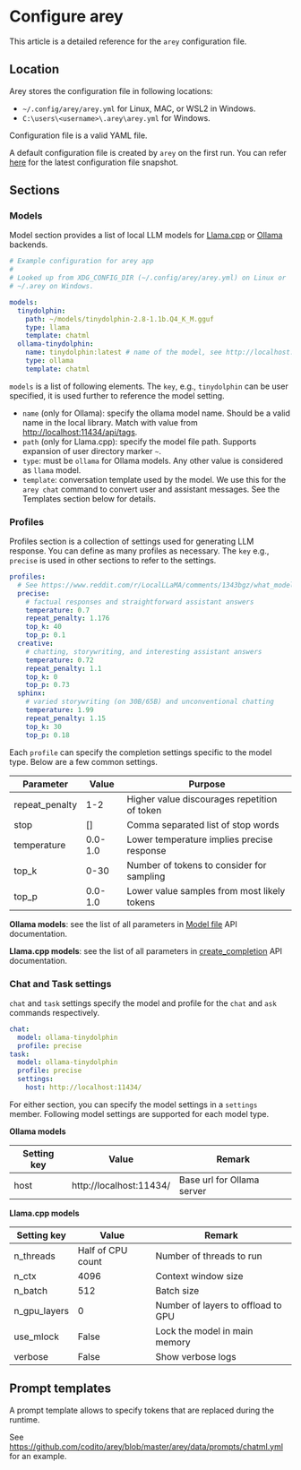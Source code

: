 # Configure arey

This article is a detailed reference for the `arey` configuration file.

## Location

Arey stores the configuration file in following locations:

- `~/.config/arey/arey.yml` for Linux, MAC, or WSL2 in Windows.
- `C:\users\<username>\.arey\arey.yml` for Windows.

Configuration file is a valid YAML file.

A default configuration file is created by `arey` on the first run. You can
refer [here][config-file] for the latest configuration file snapshot.

[config-file]: https://github.com/codito/arey/blob/master/arey/data/config.yml

## Sections

### Models

Model section provides a list of local LLM models for [Llama.cpp][] or [Ollama][]
backends.

[Llama.cpp]: https://github.com/ggerganov/llama.cpp
[Ollama]: https://ollama.com

```yaml
# Example configuration for arey app
#
# Looked up from XDG_CONFIG_DIR (~/.config/arey/arey.yml) on Linux or
# ~/.arey on Windows.

models:
  tinydolphin:
    path: ~/models/tinydolphin-2.8-1.1b.Q4_K_M.gguf
    type: llama
    template: chatml
  ollama-tinydolphin:
    name: tinydolphin:latest # name of the model, see http://localhost:11434/api/tags
    type: ollama
    template: chatml
```

`models` is a list of following elements. The `key`, e.g., `tinydolphin` can be
user specified, it is used further to reference the model setting.

- `name` (only for Ollama): specify the ollama model name. Should be a valid
  name in the local library. Match with value from
  <http://localhost:11434/api/tags>.
- `path` (only for Llama.cpp): specify the model file path. Supports expansion
  of user directory marker `~`.
- `type`: must be `ollama` for Ollama models. Any other value is considered as
  `llama` model.
- `template`: conversation template used by the model. We use this for the `arey
chat` command to convert user and assistant messages. See the Templates
  section below for details.

### Profiles

Profiles section is a collection of settings used for generating LLM response.
You can define as many profiles as necessary. The `key` e.g., `precise` is used
in other sections to refer to the settings.

```yaml
profiles:
  # See https://www.reddit.com/r/LocalLLaMA/comments/1343bgz/what_model_parameters_is_everyone_using/
  precise:
    # factual responses and straightforward assistant answers
    temperature: 0.7
    repeat_penalty: 1.176
    top_k: 40
    top_p: 0.1
  creative:
    # chatting, storywriting, and interesting assistant answers
    temperature: 0.72
    repeat_penalty: 1.1
    top_k: 0
    top_p: 0.73
  sphinx:
    # varied storywriting (on 30B/65B) and unconventional chatting
    temperature: 1.99
    repeat_penalty: 1.15
    top_k: 30
    top_p: 0.18
```

Each `profile` can specify the completion settings specific to the model type.
Below are a few common settings.

| Parameter      | Value   | Purpose                                      |
| -------------- | ------- | -------------------------------------------- |
| repeat_penalty | 1-2     | Higher value discourages repetition of token |
| stop           | []      | Comma separated list of stop words           |
| temperature    | 0.0-1.0 | Lower temperature implies precise response   |
| top_k          | 0-30    | Number of tokens to consider for sampling    |
| top_p          | 0.0-1.0 | Lower value samples from most likely tokens  |

**Ollama models**: see the list of all parameters in [Model file][] API documentation.

**Llama.cpp models**: see the list of all parameters in [create_completion][] API documentation.

[Model file]: https://github.com/ollama/ollama/blob/main/docs/modelfile.md#valid-parameters-and-values
[create_completion]: https://llama-cpp-python.readthedocs.io/en/latest/api-reference/#llama_cpp.Llama.create_completion

### Chat and Task settings

`chat` and `task` settings specify the model and profile for the `chat` and
`ask` commands respectively.

```yaml
chat:
  model: ollama-tinydolphin
  profile: precise
task:
  model: ollama-tinydolphin
  profile: precise
  settings:
    host: http://localhost:11434/
```

For either section, you can specify the model settings in a `settings` member.
Following model settings are supported for each model type.

**Ollama models**

| Setting key | Value                   | Remark                     |
| ----------- | ----------------------- | -------------------------- |
| host        | http://localhost:11434/ | Base url for Ollama server |

**Llama.cpp models**

| Setting key  | Value             | Remark                             |
| ------------ | ----------------- | ---------------------------------- |
| n_threads    | Half of CPU count | Number of threads to run           |
| n_ctx        | 4096              | Context window size                |
| n_batch      | 512               | Batch size                         |
| n_gpu_layers | 0                 | Number of layers to offload to GPU |
| use_mlock    | False             | Lock the model in main memory      |
| verbose      | False             | Show verbose logs                  |

## Prompt templates

A prompt template allows to specify tokens that are replaced during the runtime.

See <https://github.com/codito/arey/blob/master/arey/data/prompts/chatml.yml>
for an example.
